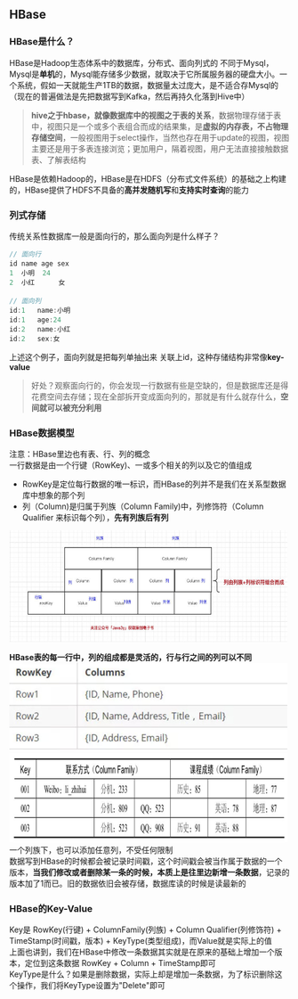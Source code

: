 ## HBase
### HBase是什么？
HBase是Hadoop生态体系中的数据库，分布式、面向列式的
不同于Mysql，Mysql是**单机**的，Mysql能存储多少数据，就取决于它所属服务器的硬盘大小。一个系统，假如一天就能生产1TB的数据，数据量太过庞大，是不适合存Mysql的（现在的普遍做法是先把数据写到Kafka，然后再持久化落到Hive中）  
>**hive之于hbase，就像数据库中的视图之于表的关系**，数据物理存储于表中，视图只是一个或多个表组合而成的结果集，是**虚拟的内存表，不占物理存储空间**，一般视图用于select操作，当然也存在用于update的视图，视图主要还是用于多表连接浏览；更加用户，隔着视图，用户无法直接接触数据表、了解表结构

HBase是依赖Hadoop的，HBase是在HDFS（分布式文件系统）的基础之上构建的，HBase提供了HDFS不具备的**高并发随机写**和**支持实时查询**的能力  
### 列式存储
传统关系性数据库一般是面向行的，那么面向列是什么样子？
````js
// 面向行
id name age sex
1  小明  24  
2  小红      女

// 面向列
id:1   name:小明
id:1   age:24
id:2   name:小红
id:2   sex:女
````
上述这个例子，面向列就是把每列单抽出来 关联上id，这种存储结构非常像**key-value**
>好处？观察面向行的，你会发现一行数据有些是空缺的，但是数据库还是得花费空间去存储；现在全部拆开变成面向列的，那就是有什么就存什么，**空间就可以被充分利用** 
### HBase数据模型
注意：HBase里边也有表、行、列的概念  
一行数据是由一个行键（RowKey)、一或多个相关的列以及它的值组成  
* RowKey是定位每行数据的唯一标识，而HBase的列并不是我们在关系型数据库中想象的那个列  
* 列（Column)是归属于列族（Column Family)中，列修饰符（Column Qualifier 来标识每个列），**先有列族后有列**  

<img src="../imgs/hbase-数据模型1.jpeg" width="500" height="200">

**HBase表的每一行中，列的组成都是灵活的，行与行之间的列可以不同**
<img src="../imgs/hbase-数据模型2.jpeg" width="500" height="160">
<img src="../imgs/hbase-数据模型3.jpeg" width="500" height="160">  
一个列族下，也可以添加任意列，不受任何限制  
数据写到HBase的时候都会被记录时间戳，这个时间戳会被当作属于数据的一个版本，**当我们修改或者删除某一条的时候，本质上是往里边新增一条数据**，记录的版本加了1而已。旧的数据依旧会被存储，数据库读的时候是读最新的 

### HBase的Key-Value  
Key是 RowKey(行键) + ColumnFamily(列族) + Column Qualifier(列修饰符) + TimeStamp(时间戳，版本) + KeyType(类型组成)，而Value就是实际上的值  
上面也讲到，我们在HBase中修改一条数据其实就是在原来的基础上增加一个版本，定位到这条数据 RowKey + Column + TimeStamp即可  
KeyType是什么？如果是删除数据，实际上却是增加一条数据，为了标识删除这个操作，我们将KeyType设置为"Delete"即可  












